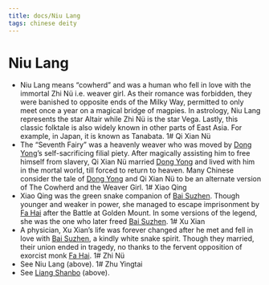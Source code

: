 ```yaml
---
title: docs/Niu Lang
tags: chinese deity
---
```


# Niu Lang 
- Niu Lang means “cowherd” and was a human who fell in love with the immortal Zhi Nü i.e. weaver girl. As their romance was forbidden, they were banished to opposite ends of the Milky Way, permitted to only meet once a year on a magical bridge of magpies. In astrology, Niu Lang represents the star Altair while Zhi Nü is the star Vega. Lastly, this classic folktale is also widely known in other parts of East Asia. For example, in Japan, it is known as Tanabata.
1# Qi Xian Nü 
- The “Seventh Fairy” was a heavenly weaver who was moved by [Dong Yong](Dong%20Yong.md.md)’s self-sacrificing filial piety. After magically assisting him to free himself from slavery, Qi Xian Nü married [Dong Yong](Dong%20Yong.md.md) and lived with him in the mortal world, till forced to return to heaven. Many Chinese consider the tale of [Dong Yong](Dong%20Yong.md.md) and Qi Xian Nü to be an alternate version of The Cowherd and the Weaver Girl.
1# Xiao Qing 
- Xiao Qing was the green snake companion of [Bai Suzhen](Bai%20Suzhen.md.md). Though younger and weaker in power, she managed to escape imprisonment by [Fa Hai](Fa%20Hai.md.md) after the Battle at Golden Mount. In some versions of the legend, she was the one who later freed [Bai Suzhen](Bai%20Suzhen.md.md).
1# Xu Xian 
- A physician, Xu Xian’s life was forever changed after he met and fell in love with [Bai Suzhen](Bai%20Suzhen.md.md), a kindly white snake spirit. Though they married, their union ended in tragedy, no thanks to the fervent opposition of exorcist monk [Fa Hai](Fa%20Hai.md.md).
1# Zhi Nü 
- See Niu Lang (above).
1# Zhu Yingtai 
- See [Liang Shanbo](Liang%20Shanbo.md.md) (above).